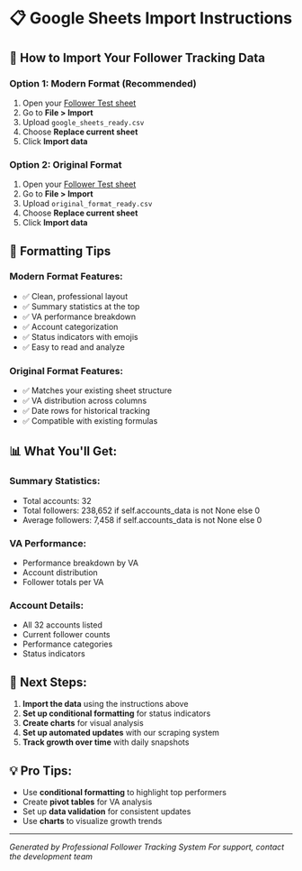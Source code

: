 
# 📋 Google Sheets Import Instructions

## 🎯 How to Import Your Follower Tracking Data

### Option 1: Modern Format (Recommended)
1. Open your [Follower Test sheet](https://docs.google.com/spreadsheets/d/1S60I0SPAg3Y68DjZ5UUCIPaWBEXXhB9gZC4EIA1A-pA/edit?gid=0#gid=0)
2. Go to **File > Import**
3. Upload `google_sheets_ready.csv`
4. Choose **Replace current sheet**
5. Click **Import data**

### Option 2: Original Format
1. Open your [Follower Test sheet](https://docs.google.com/spreadsheets/d/1S60I0SPAg3Y68DjZ5UUCIPaWBEXXhB9gZC4EIA1A-pA/edit?gid=0#gid=0)
2. Go to **File > Import**
3. Upload `original_format_ready.csv`
4. Choose **Replace current sheet**
5. Click **Import data**

## 🎨 Formatting Tips

### Modern Format Features:
- ✅ Clean, professional layout
- ✅ Summary statistics at the top
- ✅ VA performance breakdown
- ✅ Account categorization
- ✅ Status indicators with emojis
- ✅ Easy to read and analyze

### Original Format Features:
- ✅ Matches your existing sheet structure
- ✅ VA distribution across columns
- ✅ Date rows for historical tracking
- ✅ Compatible with existing formulas

## 📊 What You'll Get:

### Summary Statistics:
- Total accounts: 32
- Total followers: 238,652 if self.accounts_data is not None else 0
- Average followers: 7,458 if self.accounts_data is not None else 0

### VA Performance:
- Performance breakdown by VA
- Account distribution
- Follower totals per VA

### Account Details:
- All 32 accounts listed
- Current follower counts
- Performance categories
- Status indicators

## 🚀 Next Steps:

1. **Import the data** using the instructions above
2. **Set up conditional formatting** for status indicators
3. **Create charts** for visual analysis
4. **Set up automated updates** with our scraping system
5. **Track growth over time** with daily snapshots

## 💡 Pro Tips:

- Use **conditional formatting** to highlight top performers
- Create **pivot tables** for VA analysis
- Set up **data validation** for consistent updates
- Use **charts** to visualize growth trends

---
*Generated by Professional Follower Tracking System*
*For support, contact the development team*
